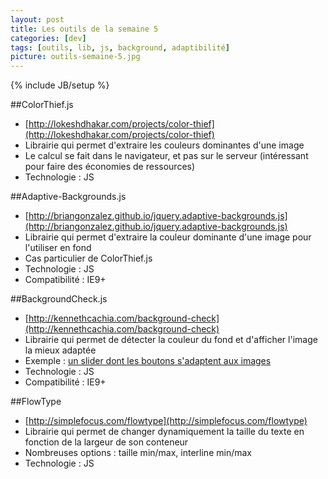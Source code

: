 ```yaml
---
layout: post
title: Les outils de la semaine 5
categories: [dev]
tags: [outils, lib, js, background, adaptibilité]
picture: outils-semaine-5.jpg
---
```

{% include JB/setup %}

##ColorThief.js
- [http://lokeshdhakar.com/projects/color-thief](http://lokeshdhakar.com/projects/color-thief)
- Librairie qui permet d'extraire les couleurs dominantes d'une image
- Le calcul se fait dans le navigateur, et pas sur le serveur (intéressant pour faire des économies de ressources)
- Technologie : JS

##Adaptive-Backgrounds.js
- [http://briangonzalez.github.io/jquery.adaptive-backgrounds.js](http://briangonzalez.github.io/jquery.adaptive-backgrounds.js)
- Librairie qui permet d'extraire la couleur dominante d'une image pour l'utiliser en fond
- Cas particulier de ColorThief.js
- Technologie : JS
- Compatibilité : IE9+

##BackgroundCheck.js
- [http://kennethcachia.com/background-check](http://kennethcachia.com/background-check)
- Librairie qui permet de détecter la couleur du fond et d'afficher l'image la mieux adaptée
- Exemple : [un slider dont les boutons s'adaptent aux images](http://kennethcachia.com/background-check/slider.html)
- Technologie : JS
- Compatibilité : IE9+

##FlowType
- [http://simplefocus.com/flowtype](http://simplefocus.com/flowtype)
- Librairie qui permet de changer dynamiquement la taille du texte en fonction de la largeur de son conteneur
- Nombreuses options : taille min/max, interline min/max
- Technologie : JS